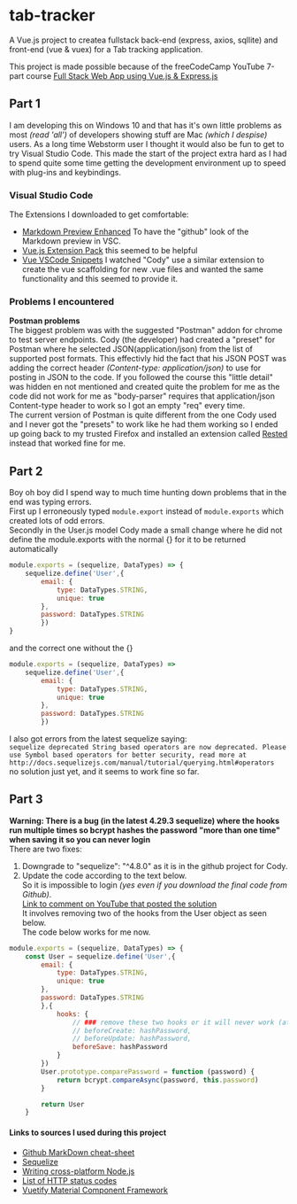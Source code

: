 # tab-tracker
A Vue.js project to createa fullstack back-end (express, axios, sqllite) and front-end (vue & vuex) for a Tab tracking application.

This project is made possible because of the freeCodeCamp YouTube 7-part course [Full Stack Web App using Vue.js & Express.js](https://www.youtube.com/watch?v=Fa4cRMaTDUI&list=PLP-KyJ8QTba7l57DsNpDPs3ToyhFONtKe&t=3s&index=8)


## Part 1

I am developing this on Windows 10 and that has it's own little problems as most *(read 'all')* of developers showing stuff are Mac *(which I despise)* users. As a long time Webstorm user I thought it would also be fun to get to try Visual Studio Code. This made the start of the project extra hard as I had to spend quite some time getting the development environment up to speed with plug-ins and keybindings.

### Visual Studio Code
The Extensions I downloaded to get comfortable:
* [Markdown Preview Enhanced](https://marketplace.visualstudio.com/items?itemName=shd101wyy.markdown-preview-enhanced) To have the "github" look of the Markdown preview in VSC.
* [Vue.js Extension Pack](https://marketplace.visualstudio.com/items?itemName=mubaidr.vuejs-extension-pack) this seemed to be helpful
* [Vue VSCode Snippets](https://marketplace.visualstudio.com/items?itemName=sdras.vue-vscode-snippets) I watched "Cody" use a similar extension to create the vue scaffolding for new .vue files and wanted the same functionality and this seemed to provide it.

### Problems I encountered
**Postman problems**  
The biggest problem was with the suggested "Postman" addon for chrome to test server endpoints. Cody (the developer) had created a "preset" for Postman where he selected JSON(application/json) from the list of supported post formats.
This effectivly hid the fact that his JSON POST was adding the correct header *(Content-type: application/json)* to use for posting in JSON to the code.
If you followed the course this "little detail" was hidden en not mentioned and created quite the problem for me as the code did not work for me as "body-parser" requires that application/json Content-type header to work so I got an empty "req" every time.  
The current version of Postman is quite different from the one Cody used and I never got the "presets" to work like he had them working so I ended up going back to my trusted Firefox and installed an extension called [Rested](https://addons.mozilla.org/en-US/firefox/addon/rested/?src=github) instead that worked fine for me.

## Part 2

Boy oh boy did I spend way to much time hunting down problems that in the end was typing errors.  
First up I erroneously typed `module.export` instead of `module.exports` which created lots of odd errors.  
Secondly in the User.js model Cody made a small change where he did not define the module.exports with the normal {} for it to be returned automatically 
```javascript
module.exports = (sequelize, DataTypes) => {
    sequelize.define('User',{
        email: {
            type: DataTypes.STRING,
            unique: true
        },
        password: DataTypes.STRING
        })
}
```
and the correct one without the {}
```javascript
module.exports = (sequelize, DataTypes) => 
    sequelize.define('User',{
        email: {
            type: DataTypes.STRING,
            unique: true
        },
        password: DataTypes.STRING
        })
```
I also got errors from the latest sequelize saying:  
`sequelize deprecated String based operators are now deprecated. Please use Symbol based operators for better security, read more at http://docs.sequelizejs.com/manual/tutorial/querying.html#operators`  
no solution just yet, and it seems to work fine so far.

## Part 3
**Warning: There is a bug (in the latest 4.29.3 sequelize) where the hooks run multiple times so bcrypt hashes the password "more than one time" when saving it so you can never login**  
There are two fixes:
1. Downgrade to "sequelize": "^4.8.0" as it is in the github project for Cody.  
2. Update the code according to the text below.  
So it is impossible to login _(yes even if you download the final code from Github)_.  
[Link to comment on YouTube that posted the solution](https://www.youtube.com/watch?v=H6hM_5ilhqw&lc=UgyI8XHGZVvdeA0jV_p4AaABAg.8a6ppCH5pRB8aPi02ABW9a)  
It involves removing two of the hooks from the User object as seen below.  
The code below works for me now.  
```javascript
module.exports = (sequelize, DataTypes) => {
    const User = sequelize.define('User',{
        email: {
            type: DataTypes.STRING,
            unique: true
        },
        password: DataTypes.STRING
        },{
            hooks: {
                // ### remove these two hooks or it will never work (at the moment) ###
                // beforeCreate: hashPassword,
                // beforeUpdate: hashPassword,
                beforeSave: hashPassword
            }
        })
        User.prototype.comparePassword = function (password) {
            return bcrypt.compareAsync(password, this.password)
        }

        return User
    }
```

#### Links to sources I used during this project
* [Github MarkDown cheat-sheet](https://github.com/adam-p/markdown-here/wiki/Markdown-Cheatsheet)
* [Sequelize ](http://docs.sequelizejs.com/)
* [Writing cross-platform Node.js](https://shapeshed.com/writing-cross-platform-node/)
* [List of HTTP status codes](https://en.wikipedia.org/wiki/List_of_HTTP_status_codes)
* [Vuetify Material Component Framework](https://vuetifyjs.com/)